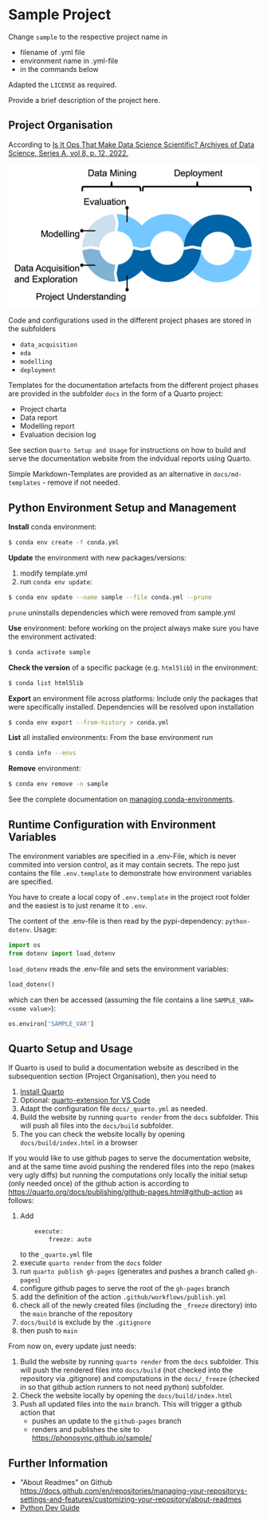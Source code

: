 # Sample Project
Change `sample` to the respective project name in
* filename of .yml file
* environment name in .yml-file
* in the commands below

Adapted the `LICENSE` as required.

Provide a brief description of the project here.

## Project Organisation
According to [Is It Ops That Make Data Science Scientific? Archives of Data Science, Series A, vol 8, p. 12, 2022.](https://publikationen.bibliothek.kit.edu/1000150238/152958955)

![The Data Science Process](docs/pics/dsprocess.png)

Code and configurations used in the different project phases are stored in the subfolders
* `data_acquisition`
* `eda`
* `modelling`
* `deployment`

Templates for the documentation artefacts from the different project phases are provided in the subfolder `docs` in the form of a Quarto project:
* Project charta
* Data report
* Modelling report
* Evaluation decision log

See section `Quarto Setup and Usage` for instructions on how to build and serve the documentation website from the indvidual reports using Quarto.

Simple Markdown-Templates are provided as an alternative in `docs/md-templates` - remove if not needed.

## Python Environment Setup and Management
**Install** conda environment:
```sh
$ conda env create -f conda.yml
```
**Update** the environment with new packages/versions:
1. modify template.yml
2. run `conda env update`:
```sh
$ conda env update --name sample --file conda.yml --prune
```
`prune` uninstalls dependencies which were removed from sample.yml

**Use** environment:
before working on the project always make sure you have the environment activated:
```sh
$ conda activate sample
```

**Check the version** of a specific package (e.g. `html5lib`) in the environment:
```sh
$ conda list html5lib
```

**Export** an environment file across platforms:
Include only the packages that were specifically installed. Dependencies will be resolved upon installation
```sh
$ conda env export --from-history > conda.yml
```

**List** all installed environments:
From the base environment run
```sh
$ conda info --envs
```

**Remove** environment:
```sh
$ conda env remove -n sample
```

See the complete documentation on [managing conda-environments](https://docs.conda.io/projects/conda/en/latest/user-guide/tasks/manage-environments.html).

## Runtime Configuration with Environment Variables
The environment variables are specified in a .env-File, which is never commited into version control, as it may contain secrets. The repo just contains the file `.env.template` to demonstrate how environment variables are specified.

You have to create a local copy of `.env.template` in the project root folder and the easiest is to just rename it to `.env`.

The content of the .env-file is then read by the pypi-dependency: `python-dotenv`. Usage:
```python
import os
from dotenv import load_dotenv
```

`load_dotenv` reads the .env-file and sets the environment variables:

```python
load_dotenv()
```

which can then be accessed (assuming the file contains a line `SAMPLE_VAR=<some value>`):

```python
os.environ['SAMPLE_VAR']
```

## Quarto Setup and Usage
If Quarto is used to build a documentation website as described in the subsequention section (Project Organisation), then you need to 

1. [Install Quarto](https://quarto.org/docs/get-started/)
2. Optional: [quarto-extension for VS Code](https://marketplace.visualstudio.com/items?itemName=quarto.quarto)
3. Adapt the configuration file `docs/_quarto.yml` as needed.
4. Build the website by running `quarto render` from the `docs` subfolder. This will push all files into the `docs/build` subfolder.
5. The you can check the website locally by opening `docs/build/index.html` in a browser

If you would like to use github pages to serve the documentation website, and at the same time avoid pushing the rendered files into the repo (makes very ugly diffs) but running the computations only locally the initial setup (only needed once) of the github action is according to https://quarto.org/docs/publishing/github-pages.html#github-action as follows: 

1. Add 
    ```
        execute:
            freeze: auto
    ```
    to the `_quarto.yml` file
2. execute `quarto render` from the `docs` folder
3. run `quarto publish gh-pages` (generates and pushes a branch called `gh-pages`)
4. configure github pages to serve the root of the `gh-pages` branch
4. add the definition of the action `.github/workflows/publish.yml`
5. check all of the newly created files (including the `_freeze` directory) into the `main` branche of the repository 
6. `docs/build` is exclude by the `.gitignore`
7. then push to `main`

From now on, every update just needs:

1. Build the website by running `quarto render` from the `docs` subfolder. This will push the rendered files into `docs/build` (not checked into the repository via .gitignore) and computations in the `docs/_freeze` (checked in so that github action runners to not need python) subfolder.
2. Check the website locally by opening the  `docs/build/index.html`
3. Push all updated files into the `main` branch. This will trigger a github action that
    - pushes an update to the `github-pages` branch
    - renders and publishes the site to https://phonosync.github.io/sample/

## Further Information
* "About Readmes" on Github
https://docs.github.com/en/repositories/managing-your-repositorys-settings-and-features/customizing-your-repository/about-readmes
* [Python Dev Guide](refs/python_dev_guide.md)